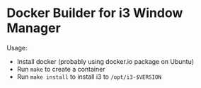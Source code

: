 # Docker Builder for i3 Window Manager

Usage:
- Install docker (probably using docker.io package on Ubuntu)
- Run `make` to create a container
- Run `make install` to install i3 to `/opt/i3-$VERSION`
 
